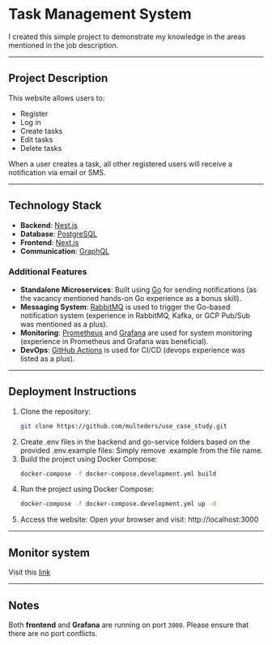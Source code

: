# Task Management System

I created this simple project to demonstrate my knowledge in the areas mentioned in the job description.

---

## Project Description

This website allows users to:
- Register
- Log in
- Create tasks
- Edit tasks
- Delete tasks

When a user creates a task, all other registered users will receive a notification via email or SMS.

---

## Technology Stack

- **Backend**: [Nest.js](https://nestjs.com/)
- **Database**: [PostgreSQL](https://www.postgresql.org/)
- **Frontend**: [Next.js](https://nextjs.org/)
- **Communication**: [GraphQL](https://graphql.org/)

### Additional Features

- **Standalone Microservices**: Built using [Go](https://golang.org/) for sending notifications (as the vacancy mentioned hands-on Go experience as a bonus skill).
- **Messaging System**: [RabbitMQ](https://www.rabbitmq.com/) is used to trigger the Go-based notification system (experience in RabbitMQ, Kafka, or GCP Pub/Sub was mentioned as a plus).
- **Monitoring**: [Prometheus](https://prometheus.io/) and [Grafana](https://grafana.com/) are used for system monitoring (experience in Prometheus and Grafana was beneficial).
- **DevOps**: [GitHub Actions](https://github.com/features/actions) is used for CI/CD (devops experience was listed as a plus).

---

## Deployment Instructions

1. Clone the repository:
   ```bash
   git clone https://github.com/multeders/use_case_study.git
2. Create .env files in the backend and go-service folders based on the provided .env.example files:
    Simply remove .example from the file name.
3. Build the project using Docker Compose:
   ```bash
   docker-compose -f docker-compose.development.yml build
4. Run the project using Docker Compose:
   ```bash
   docker-compose -f docker-compose.development.yml up -d
5. Access the website:
   Open your browser and visit: http://localhost:3000

---

## Monitor system

Visit this [link](https://github.com/multeders/use_case_study/blob/main/monitor/README.md)

---

## Notes

Both **frontend** and **Grafana** are running on port `3000`. Please ensure that there are no port conflicts.

